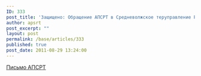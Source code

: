```yaml
---
ID: 333
post_title: 'Защищено: Обращение АПСРТ в Средневолжское теруправление Росрыболовства'
author: apsrt
post_excerpt: ""
layout: post
permalink: /base/articles/333
published: true
post_date: 2011-08-29 13:24:00
---
```

<a href="http://www.apsrt.ru/docs/2-04-205.doc">Письмо АПСРТ</a>
